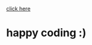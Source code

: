 <a href = "https://practice.geeksforgeeks.org/problems/-rearrange-array-alternately/0/?company[]=Zoho&difficulty[]=1&page=1&query=company[]Zohodifficulty[]1page1" > click here </a>
<h1> happy coding :)</h1>
